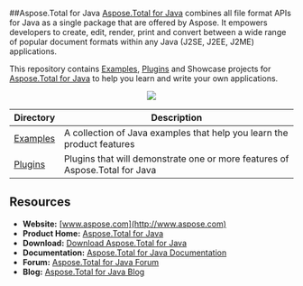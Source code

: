 ##Aspose.Total for Java
[Aspose.Total for Java](http://www.aspose.com/products/total/java) combines all file format APIs for Java as a single package that are offered by Aspose. It empowers developers to create, edit, render, print and convert between a wide range of popular document formats within any Java (J2SE, J2EE, J2ME) applications.

This repository contains [Examples](Examples), [Plugins](Plugins) and Showcase projects for [Aspose.Total for Java](http://www.aspose.com/products/total/java) to help you learn and write your own applications.

<p align="center">

  <a title="Download complete Aspose.Total for Java source code" href="https://github.com/aspose-total/Aspose.Total-for-Java/archive/master.zip">
	<img src="http://i.imgur.com/hwNhrGZ.png" />
  </a>
</p>

Directory | Description
--------- | -----------
[Examples](Examples)  | A collection of Java examples that help you learn the product features
[Plugins](Plugins)  | Plugins that will demonstrate one or more features of Aspose.Total for Java

## Resources

+ **Website:** [www.aspose.com](http://www.aspose.com)
+ **Product Home:** [Aspose.Total for Java](http://www.aspose.com/products/total/java)
+ **Download:** [Download Aspose.Total for Java](http://www.aspose.com/downloads/total/java)
+ **Documentation:** [Aspose.Total for Java Documentation](http://www.aspose.com/docs/display/totalnet/Home)
+ **Forum:** [Aspose.Total for Java Forum](http://www.aspose.com/community/forums/aspose.total-product-family/442/showforum.aspx)
+ **Blog:** [Aspose.Total for Java Blog](http://www.aspose.com/blogs/aspose-products/aspose-total-product-family.html)
